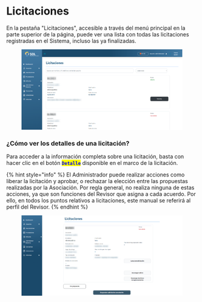 # Licitaciones

En la pestaña "Licitaciones", accesible a través del menú principal en la parte superior de la página, puede ver una lista con todas las licitaciones registradas en el Sistema, incluso las ya finalizadas.

<figure><img src="../../../.gitbook/assets/lici.png" alt=""><figcaption></figcaption></figure>

### ¿Cómo ver los detalles de una licitación?

Para acceder a la información completa sobre una licitación, basta con hacer clic en el botón <mark style="color:blue;">**`Detalle`**</mark> disponible en el marco de la licitación.

{% hint style="info" %}
El Administrador puede realizar acciones como liberar la licitación y aprobar, o rechazar la elección entre las propuestas realizadas por la Asociación. Por regla general, no realiza ninguna de estas acciones, ya que son funciones del Revisor que asigna a cada acuerdo. Por ello, en todos los puntos relativos a licitaciones, este manual se referirá al perfil del Revisor.
{% endhint %}

<figure><img src="../../../.gitbook/assets/lici-dado.png" alt=""><figcaption></figcaption></figure>
